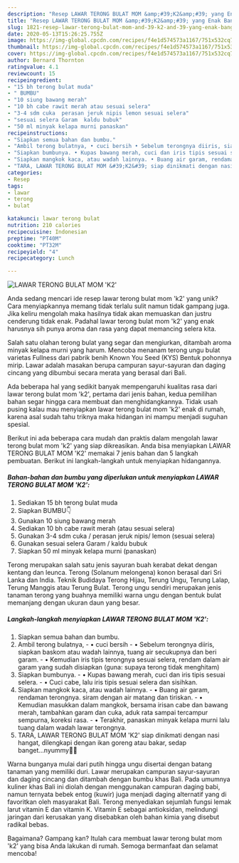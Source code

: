 ```yaml
---
description: "Resep LAWAR TERONG BULAT MOM &amp;#39;K2&amp;#39; yang Enak Banget"
title: "Resep LAWAR TERONG BULAT MOM &amp;#39;K2&amp;#39; yang Enak Banget"
slug: 1821-resep-lawar-terong-bulat-mom-and-39-k2-and-39-yang-enak-banget
date: 2020-05-13T15:26:25.755Z
image: https://img-global.cpcdn.com/recipes/f4e1d574573a1167/751x532cq70/lawar-terong-bulat-mom-k2-foto-resep-utama.jpg
thumbnail: https://img-global.cpcdn.com/recipes/f4e1d574573a1167/751x532cq70/lawar-terong-bulat-mom-k2-foto-resep-utama.jpg
cover: https://img-global.cpcdn.com/recipes/f4e1d574573a1167/751x532cq70/lawar-terong-bulat-mom-k2-foto-resep-utama.jpg
author: Bernard Thornton
ratingvalue: 4.1
reviewcount: 15
recipeingredient:
- "15 bh terong bulat muda"
- " BUMBU"
- "10 siung bawang merah"
- "10 bh cabe rawit merah atau sesuai selera"
- "3-4 sdm cuka  perasan jeruk nipis lemon sesuai selera"
- "sesuai selera Garam  kaldu bubuk"
- "50 ml minyak kelapa murni panaskan"
recipeinstructions:
- "Siapkan semua bahan dan bumbu."
- "Ambil terong bulatnya, • cuci bersih • Sebelum terongnya diiris, siapkan baskom atau wadah lainnya, tuang air secukupnya dan beri garam. • Kemudian iris tipis terongnya sesuai selera, rendam dalam air garam yang sudah disiapkan (guna: supaya terong tidak menghitam)"
- "Siapkan bumbunya. • Kupas bawang merah, cuci dan iris tipis sesuai selera.  • Cuci cabe, lalu iris tipis sesuai selera dan sisihkan."
- "Siapkan mangkok kaca, atau wadah lainnya. • Buang air garam, rendaman terongnya. siram dengan air matang dan tiriskan. • Kemudian masukkan dalam mangkok, bersama irisan cabe dan bawang merah, tambahkan garam dan cuka, aduk rata sampai tercampur sempurna, koreksi rasa. • Terakhir, panaskan minyak kelapa murni lalu tuang dalam wadah lawar terongnya."
- "TARA, LAWAR TERONG BULAT MOM &#39;K2&#39; siap dinikmati dengan nasi hangat, dilengkapi dengan ikan goreng atau bakar, sedap banget...nyummy🤤🥰"
categories:
- Resep
tags:
- lawar
- terong
- bulat

katakunci: lawar terong bulat 
nutrition: 210 calories
recipecuisine: Indonesian
preptime: "PT40M"
cooktime: "PT32M"
recipeyield: "4"
recipecategory: Lunch

---
```



![LAWAR TERONG BULAT MOM &#39;K2&#39;](https://img-global.cpcdn.com/recipes/f4e1d574573a1167/751x532cq70/lawar-terong-bulat-mom-k2-foto-resep-utama.jpg)

Anda sedang mencari ide resep lawar terong bulat mom &#39;k2&#39; yang unik? Cara menyiapkannya memang tidak terlalu sulit namun tidak gampang juga. Jika keliru mengolah maka hasilnya tidak akan memuaskan dan justru cenderung tidak enak. Padahal lawar terong bulat mom &#39;k2&#39; yang enak harusnya sih punya aroma dan rasa yang dapat memancing selera kita.

Salah satu olahan terong bulat yang segar dan mengiurkan, ditambah aroma minyak kelapa murni yang harum. Mencoba menanam terong ungu bulat varietas Fullness dari pabrik benih Known You Seed (KYS) Bentuk pohonnya mirip. Lawar adalah masakan berupa campuran sayur-sayuran dan daging cincang yang dibumbui secara merata yang berasal dari Bali.

Ada beberapa hal yang sedikit banyak mempengaruhi kualitas rasa dari lawar terong bulat mom &#39;k2&#39;, pertama dari jenis bahan, kedua pemilihan bahan segar hingga cara membuat dan menghidangkannya. Tidak usah pusing kalau mau menyiapkan lawar terong bulat mom &#39;k2&#39; enak di rumah, karena asal sudah tahu triknya maka hidangan ini mampu menjadi suguhan spesial.


Berikut ini ada beberapa cara mudah dan praktis dalam mengolah lawar terong bulat mom &#39;k2&#39; yang siap dikreasikan. Anda bisa menyiapkan LAWAR TERONG BULAT MOM &#39;K2&#39; memakai 7 jenis bahan dan 5 langkah pembuatan. Berikut ini langkah-langkah untuk menyiapkan hidangannya.

<!--inarticleads1-->

##### Bahan-bahan dan bumbu yang diperlukan untuk menyiapkan LAWAR TERONG BULAT MOM &#39;K2&#39;:

1. Sediakan 15 bh terong bulat muda
1. Siapkan  BUMBU👇
1. Gunakan 10 siung bawang merah
1. Sediakan 10 bh cabe rawit merah (atau sesuai selera)
1. Gunakan 3-4 sdm cuka / perasan jeruk nipis/ lemon (sesuai selera)
1. Gunakan sesuai selera Garam / kaldu bubuk
1. Siapkan 50 ml minyak kelapa murni (panaskan)


Terong merupakan salah satu jenis sayuran buah kerabat dekat dengan kentang dan leunca. Terong (Solanum melongena) konon berasal dari Sri Lanka dan India. Teknik Budidaya Terong Hijau, Terung Ungu, Terung Lalap, Terung Manggis atau Terung Bulat. Terong ungu sendiri merupakan jenis tanaman terong yang buahnya memiliki warna ungu dengan bentuk bulat memanjang dengan ukuran daun yang besar. 

<!--inarticleads2-->

##### Langkah-langkah menyiapkan LAWAR TERONG BULAT MOM &#39;K2&#39;:

1. Siapkan semua bahan dan bumbu.
1. Ambil terong bulatnya, - • cuci bersih - • Sebelum terongnya diiris, siapkan baskom atau wadah lainnya, tuang air secukupnya dan beri garam. - • Kemudian iris tipis terongnya sesuai selera, rendam dalam air garam yang sudah disiapkan (guna: supaya terong tidak menghitam)
1. Siapkan bumbunya. - • Kupas bawang merah, cuci dan iris tipis sesuai selera.  - • Cuci cabe, lalu iris tipis sesuai selera dan sisihkan.
1. Siapkan mangkok kaca, atau wadah lainnya. - • Buang air garam, rendaman terongnya. siram dengan air matang dan tiriskan. - • Kemudian masukkan dalam mangkok, bersama irisan cabe dan bawang merah, tambahkan garam dan cuka, aduk rata sampai tercampur sempurna, koreksi rasa. - • Terakhir, panaskan minyak kelapa murni lalu tuang dalam wadah lawar terongnya.
1. TARA, LAWAR TERONG BULAT MOM &#39;K2&#39; siap dinikmati dengan nasi hangat, dilengkapi dengan ikan goreng atau bakar, sedap banget...nyummy🤤🥰


Warna bunganya mulai dari putih hingga ungu disertai dengan batang tanaman yang memiliki duri. Lawar merupakan campuran sayur-sayuran dan daging cincang dan ditambah dengan bumbu khas Bali. Pada umumnya kuliner khas Bali ini diolah dengan menggunakan campuran daging babi, namun ternyata bebek entog (kuwir) juga menjadi daging alternatif yang di favoritkan oleh masyarakat Bali. Terong menyediakan sejumlah fungsi lemak larut vitamin E dan vitamin K. Vitamin E sebagai antioksidan, melindungi jaringan dari kerusakan yang disebabkan oleh bahan kimia yang disebut radikal bebas. 

Bagaimana? Gampang kan? Itulah cara membuat lawar terong bulat mom &#39;k2&#39; yang bisa Anda lakukan di rumah. Semoga bermanfaat dan selamat mencoba!
